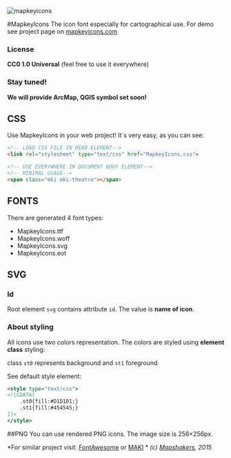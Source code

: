 <img src="http://mapkeyicons.com/demo/img/mapkeyIcons.svg" alt="mapkeyicons"/>

#MapkeyIcons
The icon font especially for cartographical use.
For demo see project page on [mapkeyicons.com](http://www.mapkeyicons.com)

### License  
**CC0 1.0 Universal**
(feel free to use it everywhere)

### Stay tuned!
**We will provide ArcMap, QGIS symbol set soon!**

## CSS 
Use MapkeyIcons in your web project! It´s very easy, as you can see:
``` html
<!-- LOAD CSS FILE IN HEAD ELEMENT-->
<link rel="stylesheet" type="text/css" href="MapkeyIcons.css">

<!-- USE EVERYWHERE IN DOCUMENT BODY ELEMENT-->
<!-- MINIMAL USAGE-->
<span class="mki mki-theatre"></span>
```

## FONTS
There are generated 4 font types:
* MapkeyIcons.ttf
* MapkeyIcons.woff
* MapkeyIcons.svg
* MapkeyIcons.eot

## SVG
### Id
Root element `svg` contains attribute `id`. The value is **name of icon**.

### About styling
All icons use two colors representation. 
The colors are styled using **element class** styling:

class `st0` represents background and `st1` foreground

See default style element:
``` xml
<style type="text/css">
<![CDATA[
	.st0{fill:#D1D1D1;}
	.st1{fill:#454545;}
]]>
</style>
```

##PNG
You can use rendered PNG icons. The image size is 256×256px.


*For similar project visit: [FontAwesome](https://fortawesome.github.io/Font-Awesome/) or [MAKI](https://www.mapbox.com/maki/) *
*(c) [Mapshakers](http://www.mapshakers.com), 2015*

